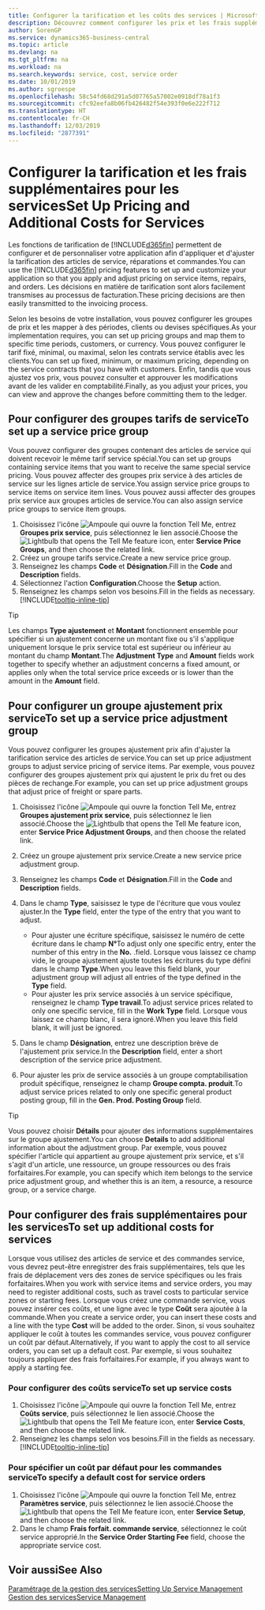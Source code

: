 ```yaml
---
title: Configurer la tarification et les coûts des services | Microsoft Docs
description: Découvrez comment configurer les prix et les frais supplémentaires des services.
author: SorenGP
ms.service: dynamics365-business-central
ms.topic: article
ms.devlang: na
ms.tgt_pltfrm: na
ms.workload: na
ms.search.keywords: service, cost, service order
ms.date: 10/01/2019
ms.author: sgroespe
ms.openlocfilehash: 58c54fd68d291a5d07765a57002e0918df78a1f3
ms.sourcegitcommit: cfc92eefa8b06fb426482f54e393f0e6e222f712
ms.translationtype: HT
ms.contentlocale: fr-CH
ms.lasthandoff: 12/03/2019
ms.locfileid: "2877391"
---
```

# <a name="set-up-pricing-and-additional-costs-for-services"></a><span data-ttu-id="d2b28-103">Configurer la tarification et les frais supplémentaires pour les services</span><span class="sxs-lookup"><span data-stu-id="d2b28-103">Set Up Pricing and Additional Costs for Services</span></span>
<span data-ttu-id="d2b28-104">Les fonctions de tarification de [!INCLUDE[d365fin](includes/d365fin_md.md)] permettent de configurer et de personnaliser votre application afin d'appliquer et d'ajuster la tarification des articles de service, réparations et commandes.</span><span class="sxs-lookup"><span data-stu-id="d2b28-104">You can use the [!INCLUDE[d365fin](includes/d365fin_md.md)] pricing features to set up and customize your application so that you apply and adjust pricing on service items, repairs, and orders.</span></span> <span data-ttu-id="d2b28-105">Les décisions en matière de tarification sont alors facilement transmises au processus de facturation.</span><span class="sxs-lookup"><span data-stu-id="d2b28-105">These pricing decisions are then easily transmitted to the invoicing process.</span></span>  
  
<span data-ttu-id="d2b28-106">Selon les besoins de votre installation, vous pouvez configurer les groupes de prix et les mapper à des périodes, clients ou devises spécifiques.</span><span class="sxs-lookup"><span data-stu-id="d2b28-106">As your implementation requires, you can set up pricing groups and map them to specific time periods, customers, or currency.</span></span> <span data-ttu-id="d2b28-107">Vous pouvez configurer le tarif fixé, minimal, ou maximal, selon les contrats service établis avec les clients.</span><span class="sxs-lookup"><span data-stu-id="d2b28-107">You can set up fixed, minimum, or maximum pricing, depending on the service contracts that you have with customers.</span></span> <span data-ttu-id="d2b28-108">Enfin, tandis que vous ajustez vos prix, vous pouvez consulter et approuver les modifications avant de les valider en comptabilité.</span><span class="sxs-lookup"><span data-stu-id="d2b28-108">Finally, as you adjust your prices, you can view and approve the changes before committing them to the ledger.</span></span>  

## <a name="to-set-up-a-service-price-group"></a><span data-ttu-id="d2b28-109">Pour configurer des groupes tarifs de service</span><span class="sxs-lookup"><span data-stu-id="d2b28-109">To set up a service price group</span></span>
<span data-ttu-id="d2b28-110">Vous pouvez configurer des groupes contenant des articles de service qui doivent recevoir le même tarif service spécial.</span><span class="sxs-lookup"><span data-stu-id="d2b28-110">You can set up groups containing service items that you want to receive the same special service pricing.</span></span> <span data-ttu-id="d2b28-111">Vous pouvez affecter des groupes prix service à des articles de service sur les lignes article de service.</span><span class="sxs-lookup"><span data-stu-id="d2b28-111">You assign service price groups to service items on service item lines.</span></span> <span data-ttu-id="d2b28-112">Vous pouvez aussi affecter des groupes prix service aux groupes articles de service.</span><span class="sxs-lookup"><span data-stu-id="d2b28-112">You can also assign service price groups to service item groups.</span></span>  

1. <span data-ttu-id="d2b28-113">Choisissez l'icône ![Ampoule qui ouvre la fonction Tell Me](media/ui-search/search_small.png "Dites-moi ce que vous voulez faire"), entrez **Groupes prix service**, puis sélectionnez le lien associé.</span><span class="sxs-lookup"><span data-stu-id="d2b28-113">Choose the ![Lightbulb that opens the Tell Me feature](media/ui-search/search_small.png "Tell me what you want to do") icon, enter **Service Price Groups**, and then choose the related link.</span></span>  
2. <span data-ttu-id="d2b28-114">Créez un groupe tarifs service.</span><span class="sxs-lookup"><span data-stu-id="d2b28-114">Create a new service price group.</span></span>  
3. <span data-ttu-id="d2b28-115">Renseignez les champs **Code** et **Désignation**.</span><span class="sxs-lookup"><span data-stu-id="d2b28-115">Fill in the **Code** and **Description** fields.</span></span>  
4. <span data-ttu-id="d2b28-116">Sélectionnez l'action **Configuration**.</span><span class="sxs-lookup"><span data-stu-id="d2b28-116">Choose the **Setup** action.</span></span>  
2. <span data-ttu-id="d2b28-117">Renseignez les champs selon vos besoins.</span><span class="sxs-lookup"><span data-stu-id="d2b28-117">Fill in the fields as necessary.</span></span> [!INCLUDE[tooltip-inline-tip](includes/tooltip-inline-tip_md.md)]  

 > [!Tip]
 > <span data-ttu-id="d2b28-118">Les champs **Type ajustement** et **Montant** fonctionnent ensemble pour spécifier si un ajustement concerne un montant fixe ou s'il s'applique uniquement lorsque le prix service total est supérieur ou inférieur au montant du champ **Montant**.</span><span class="sxs-lookup"><span data-stu-id="d2b28-118">The **Adjustment Type** and **Amount** fields work together to specify whether an adjustment concerns a fixed amount, or applies only when the total service price exceeds or is lower than the amount in the **Amount** field.</span></span>  

## <a name="to-set-up-a-service-price-adjustment-group"></a><span data-ttu-id="d2b28-119">Pour configurer un groupe ajustement prix service</span><span class="sxs-lookup"><span data-stu-id="d2b28-119">To set up a service price adjustment group</span></span>  
<span data-ttu-id="d2b28-120">Vous pouvez configurer les groupes ajustement prix afin d'ajuster la tarification service des articles de service.</span><span class="sxs-lookup"><span data-stu-id="d2b28-120">You can set up price adjustment groups to adjust service pricing of service items.</span></span> <span data-ttu-id="d2b28-121">Par exemple, vous pouvez configurer des groupes ajustement prix qui ajustent le prix du fret ou des pièces de rechange.</span><span class="sxs-lookup"><span data-stu-id="d2b28-121">For example, you can set up price adjustment groups that adjust price of freight or spare parts.</span></span>  
  
1. <span data-ttu-id="d2b28-122">Choisissez l'icône ![Ampoule qui ouvre la fonction Tell Me](media/ui-search/search_small.png "Dites-moi ce que vous voulez faire"), entrez **Groupes ajustement prix service**, puis sélectionnez le lien associé.</span><span class="sxs-lookup"><span data-stu-id="d2b28-122">Choose the ![Lightbulb that opens the Tell Me feature](media/ui-search/search_small.png "Tell me what you want to do") icon, enter **Service Price Adjustment Groups**, and then choose the related link.</span></span>  
2. <span data-ttu-id="d2b28-123">Créez un groupe ajustement prix service.</span><span class="sxs-lookup"><span data-stu-id="d2b28-123">Create a new service price adjustment group.</span></span>  
3. <span data-ttu-id="d2b28-124">Renseignez les champs **Code** et **Désignation**.</span><span class="sxs-lookup"><span data-stu-id="d2b28-124">Fill in the **Code** and **Description** fields.</span></span>  
4. <span data-ttu-id="d2b28-125">Dans le champ **Type**, saisissez le type de l'écriture que vous voulez ajuster.</span><span class="sxs-lookup"><span data-stu-id="d2b28-125">In the **Type** field, enter the type of the entry that you want to adjust.</span></span>  
  
    * <span data-ttu-id="d2b28-126">Pour ajuster une écriture spécifique, saisissez le numéro de cette écriture dans le champ **N°**</span><span class="sxs-lookup"><span data-stu-id="d2b28-126">To adjust only one specific entry, enter the number of this entry in the **No.**</span></span> <span data-ttu-id="d2b28-127">.</span><span class="sxs-lookup"><span data-stu-id="d2b28-127">field.</span></span> <span data-ttu-id="d2b28-128">Lorsque vous laissez ce champ vide, le groupe ajustement ajuste toutes les écritures du type défini dans le champ **Type**.</span><span class="sxs-lookup"><span data-stu-id="d2b28-128">When you leave this field blank, your adjustment group will adjust all entries of the type defined in the **Type** field.</span></span>  
    * <span data-ttu-id="d2b28-129">Pour ajuster les prix service associés à un service spécifique, renseignez le champ **Type travail**.</span><span class="sxs-lookup"><span data-stu-id="d2b28-129">To adjust service prices related to only one specific service, fill in the **Work Type** field.</span></span> <span data-ttu-id="d2b28-130">Lorsque vous laissez ce champ blanc, il sera ignoré.</span><span class="sxs-lookup"><span data-stu-id="d2b28-130">When you leave this field blank, it will just be ignored.</span></span>  
  
5. <span data-ttu-id="d2b28-131">Dans le champ **Désignation**, entrez une description brève de l'ajustement prix service.</span><span class="sxs-lookup"><span data-stu-id="d2b28-131">In the **Description** field, enter a short description of the service price adjustment.</span></span>  
6. <span data-ttu-id="d2b28-132">Pour ajuster les prix de service associés à un groupe comptabilisation produit spécifique, renseignez le champ **Groupe compta. produit**.</span><span class="sxs-lookup"><span data-stu-id="d2b28-132">To adjust service prices related to only one specific general product posting group, fill in the **Gen. Prod. Posting Group** field.</span></span>

> [!Tip]
> <span data-ttu-id="d2b28-133">Vous pouvez choisir **Détails** pour ajouter des informations supplémentaires sur le groupe ajustement.</span><span class="sxs-lookup"><span data-stu-id="d2b28-133">You can choose **Details** to add additional information about the adjustment group.</span></span> <span data-ttu-id="d2b28-134">Par exemple, vous pouvez spécifier l'article qui appartient au groupe ajustement prix service, et s'il s'agit d'un article, une ressource, un groupe ressources ou des frais forfaitaires.</span><span class="sxs-lookup"><span data-stu-id="d2b28-134">For example, you can specify which item belongs to the service price adjustment group, and whether this is an item, a resource, a resource group, or a service charge.</span></span>  

## <a name="to-set-up-additional-costs-for-services"></a><span data-ttu-id="d2b28-135">Pour configurer des frais supplémentaires pour les services</span><span class="sxs-lookup"><span data-stu-id="d2b28-135">To set up additional costs for services</span></span>
<span data-ttu-id="d2b28-136">Lorsque vous utilisez des articles de service et des commandes service, vous devrez peut-être enregistrer des frais supplémentaires, tels que les frais de déplacement vers des zones de service spécifiques ou les frais forfaitaires.</span><span class="sxs-lookup"><span data-stu-id="d2b28-136">When you work with service items and service orders, you may need to register additional costs, such as travel costs to particular service zones or starting fees.</span></span> <span data-ttu-id="d2b28-137">Lorsque vous créez une commande service, vous pouvez insérer ces coûts, et une ligne avec le type **Coût** sera ajoutée à la commande.</span><span class="sxs-lookup"><span data-stu-id="d2b28-137">When you create a service order, you can insert these costs and a line with the type **Cost** will be added to the order.</span></span> <span data-ttu-id="d2b28-138">Sinon, si vous souhaitez appliquer le coût à toutes les commandes service, vous pouvez configurer un coût par défaut.</span><span class="sxs-lookup"><span data-stu-id="d2b28-138">Alternatively, if you want to apply the cost to all service orders, you can set up a default cost.</span></span> <span data-ttu-id="d2b28-139">Par exemple, si vous souhaitez toujours appliquer des frais forfaitaires.</span><span class="sxs-lookup"><span data-stu-id="d2b28-139">For example, if you always want to apply a starting fee.</span></span>
  
### <a name="to-set-up-service-costs"></a><span data-ttu-id="d2b28-140">Pour configurer des coûts service</span><span class="sxs-lookup"><span data-stu-id="d2b28-140">To set up service costs</span></span>
1. <span data-ttu-id="d2b28-141">Choisissez l'icône ![Ampoule qui ouvre la fonction Tell Me](media/ui-search/search_small.png "Dites-moi ce que vous voulez faire"), entrez **Coûts service**, puis sélectionnez le lien associé.</span><span class="sxs-lookup"><span data-stu-id="d2b28-141">Choose the ![Lightbulb that opens the Tell Me feature](media/ui-search/search_small.png "Tell me what you want to do") icon, enter **Service Costs**, and then choose the related link.</span></span> 
2. <span data-ttu-id="d2b28-142">Renseignez les champs selon vos besoins.</span><span class="sxs-lookup"><span data-stu-id="d2b28-142">Fill in the fields as necessary.</span></span> [!INCLUDE[tooltip-inline-tip](includes/tooltip-inline-tip_md.md)]  

### <a name="to-specify-a-default-cost-for-service-orders"></a><span data-ttu-id="d2b28-143">Pour spécifier un coût par défaut pour les commandes service</span><span class="sxs-lookup"><span data-stu-id="d2b28-143">To specify a default cost for service orders</span></span>
1. <span data-ttu-id="d2b28-144">Choisissez l'icône ![Ampoule qui ouvre la fonction Tell Me](media/ui-search/search_small.png "Dites-moi ce que vous voulez faire"), entrez **Paramètres service**, puis sélectionnez le lien associé.</span><span class="sxs-lookup"><span data-stu-id="d2b28-144">Choose the ![Lightbulb that opens the Tell Me feature](media/ui-search/search_small.png "Tell me what you want to do") icon, enter **Service Setup**, and then choose the related link.</span></span> 
2. <span data-ttu-id="d2b28-145">Dans le champ **Frais forfait. commande service**, sélectionnez le coût service approprié.</span><span class="sxs-lookup"><span data-stu-id="d2b28-145">In the **Service Order Starting Fee** field, choose the appropriate service cost.</span></span>

## <a name="see-also"></a><span data-ttu-id="d2b28-146">Voir aussi</span><span class="sxs-lookup"><span data-stu-id="d2b28-146">See Also</span></span>
[<span data-ttu-id="d2b28-147">Paramétrage de la gestion des services</span><span class="sxs-lookup"><span data-stu-id="d2b28-147">Setting Up Service Management</span></span>](service-setup-service.md)  
[<span data-ttu-id="d2b28-148">Gestion des services</span><span class="sxs-lookup"><span data-stu-id="d2b28-148">Service Management</span></span>](service-service.md)  
